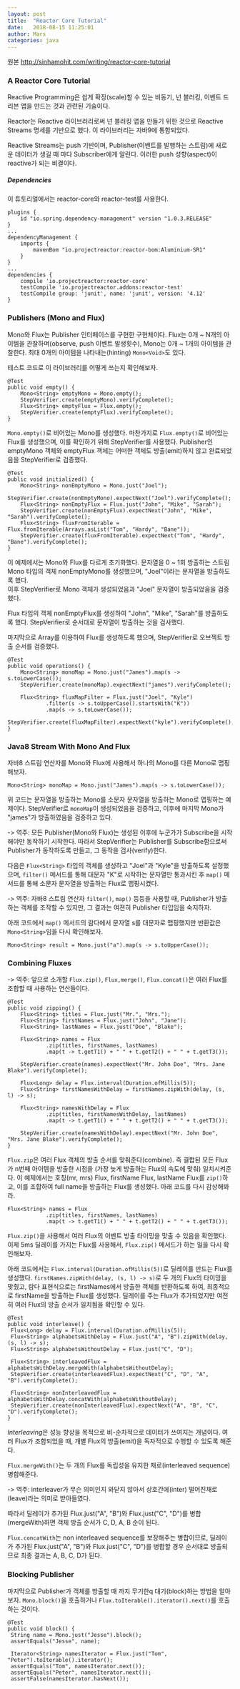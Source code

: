 ```yaml
---
layout: post
title:  "Reactor Core Tutorial"
date:   2018-08-15 11:25:01
author: Mars
categories: java
---
```


원본 <http://sinhamohit.com/writing/reactor-core-tutorial>

### A Reactor Core Tutorial
Reactive Programming은 쉽게 확장(scale)할 수 있는 비동기, 넌 블러킹, 이벤트 드리븐 앱을 만드는 것과 관련된 기술이다. 

Reactor는 Reactive 라이브러리로써 넌 블러킹 앱을 만들기 위한 것으로 Reactive Streams 명세를 기반으로 했다. 이 라이브러리는 자바9에 통합되었다.

Reactive Streams는 push 기반이며, Publisher(이벤트를 발행하는 스트림)에 새로운 데이터가 생길 때 마다 Subscriber에게 알린다. 이러한 push 성향(aspect)이 reactive가 되는 비결이다.

##### Dependencies
이 튜토리얼에서는 reactor-core와 reactor-test를 사용한다.
```
plugins {
    id "io.spring.dependency-management" version "1.0.3.RELEASE"
}
...
dependencyManagement {
    imports {
        mavenBom "io.projectreactor:reactor-bom:Aluminium-SR1"
    }
}
...
dependencies {
    compile 'io.projectreactor:reactor-core'
    testCompile 'io.projectreactor.addons:reactor-test'
    testCompile group: 'junit', name: 'junit', version: '4.12'
}
```

### Publishers (Mono and Flux)
Mono와 Flux는 Publisher 인터페이스를 구현한 구현체이다. Flux는 0개 ~ N개의 아이템을 관찰하며(observe, push 이벤트 발생횟수), Mono는 0개 ~ 1개의 아이템을 관찰한다. 최대 0개의 아이템을 나타내는(hinting) `Mono<Void>`도 있다.

테스트 코드로 이 라이브러리를 어떻게 쓰는지 확인해보자.
```
@Test
public void empty() {
    Mono<String> emptyMono = Mono.empty();
    StepVerifier.create(emptyMono).verifyComplete();
    Flux<String> emptyFlux = Flux.empty();
    StepVerifier.create(emptyFlux).verifyComplete();
}
```
`Mono.empty()`로 비어있는 Mono를 생성했다. 마찬가지로 `Flux.empty()`로 비어있는 Flux를 생성했으며, 이를 확인하기 위해 StepVerifier를 사용했다. Publisher인 emptyMono 객체와 emptyFlux 객체는 어떠한 객체도 방출(emit)하지 않고 완료되었음을 StepVerifier로 검증했다.


```
@Test
public void initialized() {
    Mono<String> nonEmptyMono = Mono.just("Joel");
    StepVerifier.create(nonEmptyMono).expectNext("Joel").verifyComplete();
    Flux<String> nonEmptyFlux = Flux.just("John", "Mike", "Sarah");
    StepVerifier.create(nonEmptyFlux).expectNext("John", "Mike", "Sarah").verifyComplete();
    Flux<String> fluxFromIterable = Flux.fromIterable(Arrays.asList("Tom", "Hardy", "Bane"));
    StepVerifier.create(fluxFromIterable).expectNext("Tom", "Hardy", "Bane").verifyComplete();
}
```
이 예제에서는 Mono와 Flux를 다르게 초기화했다. 
문자열을 0 ~ 1회 방출하는 스트림 Mono<String> 타입의 객체 nonEmptyMono를 생성했으며, 
"Joel"이라는 문자열을 방출하도록 했다.  
이후 StepVerifier로 Mono 객체가 생성되었음과 "Joel" 문자열이 방출되었음을 검증했다.

Flux<String> 타입의 객체 nonEmptyFlux를 생성하여 "John", "Mike", "Sarah"를 방출하도록 했다.
StepVerifier로 순서대로 문자열이 방출하는 것을 검사했다.

마지막으로 Array를 이용하여 Flux를 생성하도록 했으며, StepVerifier로 오브젝트 방출 순서를 검증했다. 

```
@Test
public void operations() {
    Mono<String> monoMap = Mono.just("James").map(s -> s.toLowerCase());
    StepVerifier.create(monoMap).expectNext("james").verifyComplete();

    Flux<String> fluxMapFilter = Flux.just("Joel", "Kyle")
            .filter(s -> s.toUpperCase().startsWith("K"))
            .map(s -> s.toLowerCase());
    StepVerifier.create(fluxMapFilter).expectNext("kyle").verifyComplete();
}
```

### Java8 Stream With Mono And Flux
자바8 스트림 연산자를 Mono와 Flux에 사용해서 하나의 Mono를 다른 Mono로 맵핑해보자. 
```
Mono<String> monoMap = Mono.just("James").map(s -> s.toLowerCase());
```
위 코드는 문자열을 방출하는 Mono를 소문자 문자열을 방출하는 Mono로 맵핑하는 예제이다.
StepVerifier로 `monoMap`이 생성되었음을 검증하고, 이후에 마지막 Mono가 "james"가 방출하였음을 검증하고 있다.

-> 역주: 모든 Publisher(Mono와 Flux)는 생성된 이후에 누군가가 Subscribe을 시작해야만 동작하기 시작한다. 
따라서 StepVerifier는 Publisher를 Subscribe함으로써 Publisher가 동작하도록 만들고, 그 동작을 검사(verify)한다. 

다음은 `Flux<String>` 타입의 객체를 생성하고 "Joel"과 "Kyle"을 방출하도록 설정했으며, 
`filter()` 메서드를 통해 대문자 "K"로 시작하는 문자열만 통과시킨 후 
`map()` 메서드를 통해 소문자 문자열을 방출하는 Flux로 맵핑시켰다. 

-> 역주: 자바8 스트림 연산자 `filter()`, `map()` 등등을 사용할 때, 
Publisher가 방출하는 객체를 조작할 수 있지만, 그 결과는 여젼히 Publisher 타입임을 숙지하자.

아래 코드에서 `map()` 메서드의 람다에서 문자열 s를 대문자로 맵핑했지만 반환값은 `Mono<String>`임을 다시 확인해보자.
```
Mono<String> result = Mono.just("a").map(s -> s.toUpperCase());

```

### Combining Fluxes
-> 역주: 앞으로 소개할 `Flux.zip()`, `Flux,merge()`, `Flux.concat()`은 여러 Flux를 조합할 때 사용하는 연산들이다.


```
@Test
public void zipping() {
    Flux<String> titles = Flux.just("Mr.", "Mrs.");
    Flux<String> firstNames = Flux.just("John", "Jane");
    Flux<String> lastNames = Flux.just("Doe", "Blake");

    Flux<String> names = Flux
            .zip(titles, firstNames, lastNames)
            .map(t -> t.getT1() + " " + t.getT2() + " " + t.getT3());

    StepVerifier.create(names).expectNext("Mr. John Doe", "Mrs. Jane Blake").verifyComplete();

    Flux<Long> delay = Flux.interval(Duration.ofMillis(5));
    Flux<String> firstNamesWithDelay = firstNames.zipWith(delay, (s, l) -> s);

    Flux<String> namesWithDelay = Flux
            .zip(titles, firstNamesWithDelay, lastNames)
            .map(t -> t.getT1() + " " + t.getT2() + " " + t.getT3());

    StepVerifier.create(namesWithDelay).expectNext("Mr. John Doe", "Mrs. Jane Blake").verifyComplete();
}
```

`Flux.zip`은 여러 Flux 객체의 방출 순서를 맞춰준다(combine). 
즉 결합된 모든 Flux가 n번째 아이템을 방출한 시점을 (가장 늦게 방출하는 Flux의 속도에 맞춰) 일치시켜준다. 
이 예제에서는 호칭(mr, mrs) Flux, firstName Flux, lastName Flux를 `zip()`하고, 
이를 조합하여 full name을  방출하는 Flux를 생성했다.
아래 코드를 다시 감상해봐라.
```
Flux<String> names = Flux
            .zip(titles, firstNames, lastNames)
            .map(t -> t.getT1() + " " + t.getT2() + " " + t.getT3());
```

`Flux.zip()`을 사용해서 여러 Flux의 이벤트 방출 타이밍을 맞출 수 있음을 확인했다. 이제 5ms 딜레이를 가지는 Flux를 사용해서, `Flux.zip()` 메서드가 하는 일을 다시 확인해보자.

아래 코드에서는 `Flux.interval(Duration.ofMillis(5))`로 딜레이를 만드는 Flux를 생성했다. 
`firstNames.zipWith(delay, (s, l) -> s)`로 두 개의 Flux의 타이밍을 맞췄고, 람다 표현식으로는 firstNames에서 방출한 객체를 반환하도록 하여, 최종적으로 firstName을 방출하는 Flux를 생성했다.
딜레이를 주는 Flux가 추가되었지만 여전히 여러 Flux의 방출 순서가 일치됨을 확인할 수 있다.
```
@Test
public void interleave() {
 Flux<Long> delay = Flux.interval(Duration.ofMillis(5));
 Flux<String> alphabetsWithDelay = Flux.just("A", "B").zipWith(delay, (s, l) -> s);
 Flux<String> alphabetsWithoutDelay = Flux.just("C", "D");

 Flux<String> interleavedFlux = alphabetsWithDelay.mergeWith(alphabetsWithoutDelay);
 StepVerifier.create(interleavedFlux).expectNext("C", "D", "A", "B").verifyComplete();

 Flux<String> nonInterleavedFlux = alphabetsWithDelay.concatWith(alphabetsWithoutDelay);
 StepVerifier.create(nonInterleavedFlux).expectNext("A", "B", "C", "D").verifyComplete();
}
```

*Interleaving*은 성능 향상을 목적으로 비-순차적으로 데이터가 쓰여지는 개념이다. 여러 Flux가 조합되었을 때, 개별 Flux의 방출(emit)을 독자적으로 수행할 수 있도록 해준다. 

`Flux.mergeWith()`는 두 개의 Flux를 독립성을 유지한 채로(interleaved sequence)병합해준다.


-> 역주: interleaver가 무슨 의미인지 와닫지 않아서 상호간에(inter) 떨어진채로(leave)라는 의미로 받아들였다.


따라서 딜레이가 추가된 Flux.just("A", "B")와 Flux.just("C", "D")를 병합(mergeWith)하면 객체 방출 순서가 C, D, A, B 순이 된다.

`Flux.concatWith`는 non interleaved sequence를 보장해주는 병합이므로, 딜레이가 추가된 Flux.just("A", "B")와 Flux.just("C", "D")를 병합할 경우 순서대로 방출되므로 최종 결과는 A, B, C, D가 된다.


### Blocking Publisher
마지막으로 Publisher가 객체를 방출할 때 까지 무기한q 대기(block)하는 방법을 알아보자. 
`Mono.block()`을 호출하거나 `Flux.toIterable().iterator().next()`를 호출하는 것이다. 
```
@Test
public void block() {
 String name = Mono.just("Jesse").block();
 assertEquals("Jesse", name);

 Iterator<String> namesIterator = Flux.just("Tom", "Peter").toIterable().iterator();
 assertEquals("Tom", namesIterator.next());
 assertEquals("Peter", namesIterator.next());
 assertFalse(namesIterator.hasNext());
```
